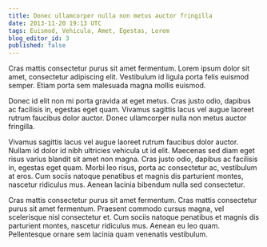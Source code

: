```yaml
---
title: Donec ullamcorper nulla non metus auctor fringilla
date: 2013-11-20 19:13 UTC
tags: Euismod, Vehicula, Amet, Egestas, Lorem
blog_editor_id: 3
published: false
---
```


Cras mattis consectetur purus sit amet fermentum. Lorem ipsum dolor sit amet, consectetur adipiscing elit. Vestibulum id ligula porta felis euismod semper. Etiam porta sem malesuada magna mollis euismod.

Donec id elit non mi porta gravida at eget metus. Cras justo odio, dapibus ac facilisis in, egestas eget quam. Vivamus sagittis lacus vel augue laoreet rutrum faucibus dolor auctor. Donec ullamcorper nulla non metus auctor fringilla.

<!--more-->

Vivamus sagittis lacus vel augue laoreet rutrum faucibus dolor auctor. Nullam id dolor id nibh ultricies vehicula ut id elit. Maecenas sed diam eget risus varius blandit sit amet non magna. Cras justo odio, dapibus ac facilisis in, egestas eget quam. Morbi leo risus, porta ac consectetur ac, vestibulum at eros. Cum sociis natoque penatibus et magnis dis parturient montes, nascetur ridiculus mus. Aenean lacinia bibendum nulla sed consectetur.

Cras mattis consectetur purus sit amet fermentum. Cras mattis consectetur purus sit amet fermentum. Praesent commodo cursus magna, vel scelerisque nisl consectetur et. Cum sociis natoque penatibus et magnis dis parturient montes, nascetur ridiculus mus. Aenean eu leo quam. Pellentesque ornare sem lacinia quam venenatis vestibulum.